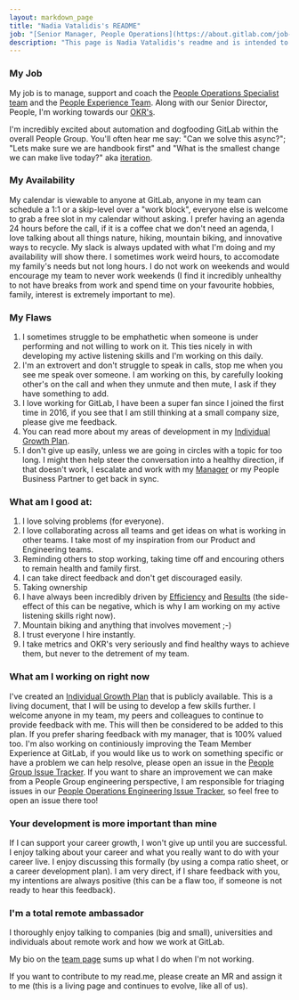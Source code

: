 ```yaml
---
layout: markdown_page
title: "Nadia Vatalidis's README"
job: "[Senior Manager, People Operations](https://about.gitlab.com/job-families/people-ops/people-operations/) "
description: "This page is Nadia Vatalidis's readme and is intended to be helpful when interacting with her."
---
```


### My Job
My job is to manage, support and coach the [People Operations Specialist team](https://about.gitlab.com/job-families/people-ops/people-operations/) and the [People Experience Team](https://about.gitlab.com/job-families/people-ops/people-experience-associate/).
Along with our Senior Director, People, I'm working towards our [OKR's](https://about.gitlab.com/company/okrs/fy20-q1/#ceo-great-team-employer-brand-effective-hiring-increase-decision-making-effectiveness). 

I'm incredibly excited about automation and dogfooding GitLab within the overall People Group. You'll often hear me say: "Can we solve this async?"; "Lets make sure we are handbook first" and "What is the smallest change we can make live today?" aka [iteration](/handbook/values/#iteration). 

### My Availability
My calendar is viewable to anyone at GitLab, anyone in my team can schedule a 1:1 or a skip-level over a "work block", everyone else is welcome to grab a free slot in my calendar without asking. I prefer having an agenda 24 hours before the call, if it is a coffee chat we don't need an agenda, I love talking about all things nature, hiking, mountain biking, and innovative ways to recycle. My slack is always updated with what I'm doing and my availability will show there. I sometimes work weird hours, to accomodate my family's needs but not long hours. I do not work on weekends and would encourage my team to never work weekends (I find it incredibly unhealthy to not have breaks from work and spend time on your favourite hobbies, family, interest is extremely important to me).

### My Flaws
1. I sometimes struggle to be emphathetic when someone is under performing and not willing to work on it. This ties nicely in with developing my active listening skills and I'm working on this daily. 
1. I'm an extrovert and don't struggle to speak in calls, stop me when you see me speak over someone. I am working on this, by carefully looking other's on the call and when they unmute and then mute, I ask if they have something to add. 
1. I love working for GitLab, I have been a super fan since I joined the first time in 2016, if you see that I am still thinking at a small company size, please give me feedback. 
1. You can read more about my areas of development in my [Individual Growth Plan](https://docs.google.com/document/d/1o9RvOE4PAW9MPoPKKXVlNumnkesQ7HmsudYHWHjPyn0/edit).
1. I don't give up easily, unless we are going in circles with a topic for too long. I might then help steer the conversation into a healthy direction, if that doesn't work, I escalate and work with my [Manager](https://about.gitlab.com/job-families/people-ops/people-leadership/) or my People Business Partner to get back in sync. 

### What am I good at:
1. I love solving problems (for everyone). 
1. I love collaborating across all teams and get ideas on what is working in other teams. I take most of my inspiration from our Product and Engineering teams. 
1. Reminding others to stop working, taking time off and encouring others to remain health and family first. 
1. I can take direct feedback and don't get discouraged easily. 
1. Taking ownership 
1. I have always been incredibly driven by [Efficiency](/handbook/values/#efficiency) and [Results](/handbook/values/#results) (the side-effect of this can be negative, which is why I am working on my active listening skills right now).
1. Mountain biking and anything that involves movement ;-) 
1. I trust everyone I hire instantly. 
1. I take metrics and OKR's very seriously and find healthy ways to achieve them, but never to the detrement of my team.

### What am I working on right now
I've created an [Individual Growth Plan](https://docs.google.com/document/d/1o9RvOE4PAW9MPoPKKXVlNumnkesQ7HmsudYHWHjPyn0/edit) that is publicly available. This is a living document, that I will be using to develop a few skills further. I welcome anyone in my team, my peers and colleagues to continue to provide feedback with me. This will then be considered to be added to this plan. If you prefer sharing feedback with my manager, that is 100% valued too. 
I'm also working on continiously improving the Team Member Experience at GitLab, if you would like us to work on something specific or have a problem we can help resolve, please open an issue in the [People Group Issue Tracker](https://gitlab.com/gitlab-com/people-group/General). 
If you want to share an improvement we can make from a People Group engineering perspective, I am responsible for triaging issues in our [People Operations Engineering Issue Tracker](https://gitlab.com/gitlab-com/people-group/people-operations-and-experience-team-training), so feel free to open an issue there too!

### Your development is more important than mine
If I can support your career growth, I won't give up until you are successful. I enjoy talking about your career and what you really want to do with your career live. I enjoy discussing this formally (by using a compa ratio sheet, or a career development plan). I am very direct, if I share feedback with you, my intentions are always positive (this can be a flaw too, if someone is not ready to hear this feedback).

### I'm a total remote ambassador
I thoroughly enjoy talking to companies (big and small), universities and individuals about remote work and how we work at GitLab. 

My bio on the [team page](https://about.gitlab.com/company/team/#Vatalidis) sums up what I do when I'm not working. 


If you want to contribute to my read.me, please create an MR and assign it to me (this is a living page and continues to evolve, like all of us).
